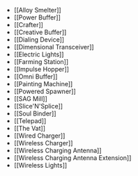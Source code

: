 * [[Alloy Smelter]]
* [[Power Buffer]]
* [[Crafter]]
* [[Creative Buffer]]
* [[Dialing Device]]
* [[Dimensional Transceiver]]
* [[Electric Lights]]
* [[Farming Station]]
* [[Impulse Hopper]]
* [[Omni Buffer]]
* [[Painting Machine]]
* [[Powered Spawner]]
* [[SAG Mill]]
* [[Slice'N'Splice]]
* [[Soul Binder]]
* [[Telepad]]
* [[The Vat]]
* [[Wired Charger]]
* [[Wireless Charger]]
* [[Wireless Charging Antenna]]
* [[Wireless Charging Antenna Extension]]
* [[Wireless Lights]]